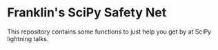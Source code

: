# Franklin's SciPy Safety Net

This repository contains some functions to just help you get by at SciPy lightning talks.

